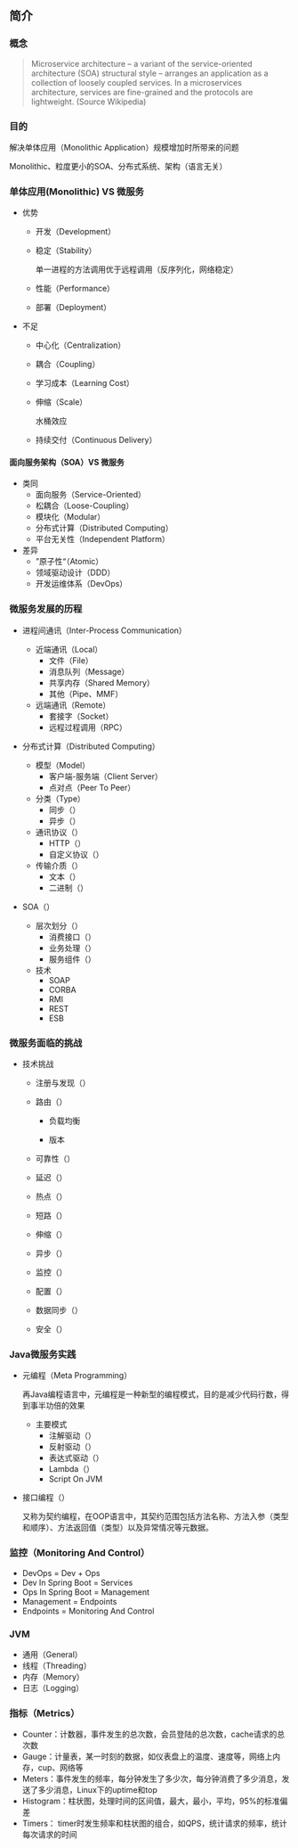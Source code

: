## 简介

### 概念

> Microservice architecture – a variant of the service-oriented architecture (SOA) structural style – arranges an application as a collection of loosely coupled services. In a microservices architecture, services are fine-grained and the protocols are lightweight. (Source Wikipedia)

### 目的
解决单体应用（Monolithic Application）规模增加时所带来的问题


Monolithic、粒度更小的SOA、分布式系统、架构（语言无关）

### 单体应用(Monolithic) VS 微服务

- 优势

    - 开发（Development）

    - 稳定（Stability）

        单一进程的方法调用优于远程调用（反序列化，网络稳定）

    - 性能（Performance）

    - 部署（Deployment）

- 不足

    - 中心化（Centralization）

    - 耦合（Coupling）

    - 学习成本（Learning Cost）

    - 伸缩（Scale）

        水桶效应

    - 持续交付（Continuous Delivery）

#### 面向服务架构（SOA）VS 微服务

- 类同
    - 面向服务（Service-Oriented）
    - 松耦合（Loose-Coupling）
    - 模块化（Modular）
    - 分布式计算（Distributed Computing）
    - 平台无关性（Independent Platform）
- 差异
    - ”原子性“（Atomic）
    - 领域驱动设计（DDD）
    - 开发运维体系（DevOps）

### 微服务发展的历程

- 进程间通讯（Inter-Process Communication）
    - 近端通讯（Local）
        - 文件（File）
        - 消息队列（Message）
        - 共享内存（Shared Memory）
        - 其他（Pipe、MMF）
    - 远端通讯（Remote）
        - 套接字（Socket）
        - 远程过程调用（RPC）

- 分布式计算（Distributed Computing）
    - 模型（Model）
        - 客户端-服务端（Client Server）
        - 点对点（Peer To Peer）
    - 分类（Type）
        - 同步（）
        - 异步（）
    - 通讯协议（）
        - HTTP（）
        - 自定义协议（）
    - 传输介质（）
        - 文本（）
        - 二进制（）

- SOA（）
    - 层次划分（）
        - 消费接口（）
        - 业务处理（）
        - 服务组件（）
    - 技术
        - SOAP
        - CORBA
        - RMI
        - REST
        - ESB

### 微服务面临的挑战

- 技术挑战

    - 注册与发现（）

    - 路由（）

        - 负载均衡

        - 版本

    - 可靠性（）

    - 延迟（）

    - 热点（）

    - 短路（）

    - 伸缩（）

    - 异步（）

    - 监控（）

    - 配置（）

    - 数据同步（）

    - 安全（）

### Java微服务实践

- 元编程（Meta Programming）

    再Java编程语言中，元编程是一种新型的编程模式，目的是减少代码行数，得到事半功倍的效果

    - 主要模式
        - 注解驱动（）
        - 反射驱动（）
        - 表达式驱动（）
        - Lambda（）
        - Script On JVM

- 接口编程（）

    又称为契约编程，在OOP语言中，其契约范围包括方法名称、方法入参（类型和顺序）、方法返回值（类型）以及异常情况等元数据。

### 监控（Monitoring And Control）

- DevOps = Dev + Ops
- Dev In Spring Boot = Services
- Ops In Spring Boot = Management
- Management = Endpoints 
- Endpoints = Monitoring And Control

### JVM

- 通用（General）
- 线程（Threading）
- 内存（Memory）
- 日志（Logging）

### 指标（Metrics）

- Counter：计数器，事件发生的总次数，会员登陆的总次数，cache请求的总次数
- Gauge：计量表，某一时刻的数据，如仪表盘上的温度、速度等，网络上内存，cup、网络等
- Meters：事件发生的频率，每分钟发生了多少次，每分钟消费了多少消息，发送了多少消息，Linux下的uptime和top
- Histogram：柱状图，处理时间的区间值，最大，最小，平均，95%的标准偏差
- Timers： timer时发生频率和柱状图的组合，如QPS，统计请求的频率，统计每次请求的时间